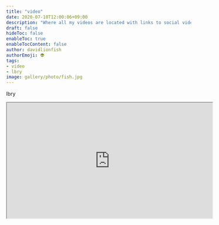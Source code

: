 ```yaml
---
title: "video"
date: 2020-07-10T12:00:06+09:00
description: "Where all my videos are located with links to social video platforms"
draft: false
hideToc: false
enableToc: true
enableTocContent: false
author: davidlionfish
authorEmoji: 👽
tags: 
- video
- lbry
image: gallery/photo/fish.jpg
---
```


lbry

<iframe width="560" height="315" src="https://lbry.tv/$/embed/Bladerunner2022/44fb65ca82bd8f52123ebec18dcdbc5ec5f0f87e" allowfullscreen></iframe>




